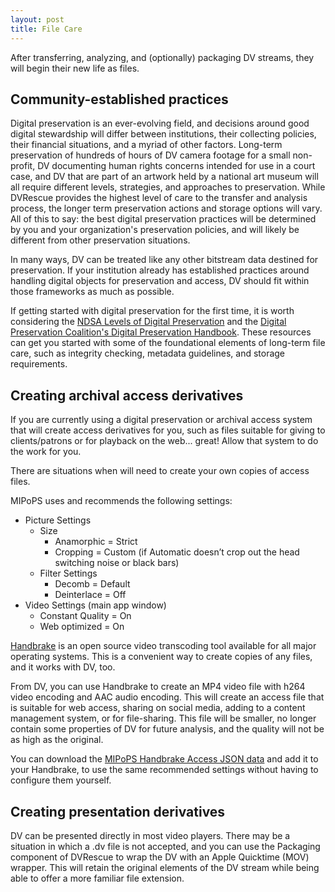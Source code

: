 ```yaml
---
layout: post
title: File Care
---
```


After transferring, analyzing, and (optionally) packaging DV streams, they will begin their new life as files. 

## Community-established practices

Digital preservation is an ever-evolving field, and decisions around good digital stewardship will differ between institutions, their collecting policies, their financial situations, and a myriad of other factors. Long-term preservation of hundreds of hours of DV camera footage for a small non-profit, DV documenting human rights concerns intended for use in a court case, and DV that are part of an artwork held by a national art museum will all require different levels, strategies, and approaches to preservation. While DVRescue provides the highest level of care to the transfer and analysis process, the longer term preservation actions and storage options will vary. All of this to say: the best digital preservation practices will be determined by you and your organization's preservation policies, and will likely be different from other preservation situations.

In many ways, DV can be treated like any other bitstream data destined for preservation. If your institution already has established practices around handling digital objects for preservation and access, DV should fit within those frameworks as much as possible.

If getting started with digital preservation for the first time, it is worth considering the [NDSA Levels of Digital Preservation](https://ndsa.org/publications/levels-of-digital-preservation/) and the [Digital Preservation Coalition's Digital Preservation Handbook](https://www.dpconline.org/handbook). These resources can get you started with some of the foundational elements of long-term file care, such as integrity checking, metadata guidelines, and storage requirements.

## Creating archival access derivatives

If you are currently using a digital preservation or archival access system that will create access derivatives for you, such as files suitable for giving to clients/patrons or for playback on the web... great! Allow that system to do the work for you.

There are situations when will need to create your own copies of access files.

MIPoPS uses and recommends the following settings:  

- Picture Settings
	- Size
		- Anamorphic = Strict
		- Cropping = Custom (if Automatic doesn’t crop out the head switching noise or black bars)
	- Filter Settings
		- Decomb = Default
		- Deinterlace = Off
- Video Settings (main app window)
	- Constant Quality = On
	- Web optimized = On

[Handbrake](https://handbrake.fr/) is an open source video transcoding tool available for all major operating systems. This is a convenient way to create copies of any files, and it works with DV, too.

From DV, you can use Handbrake to create an MP4 video file with h264 video encoding and AAC audio encoding. This will create an access file that is suitable for web access, sharing on social media, adding to a content management system, or for file-sharing. This file will be smaller, no longer contain some properties of DV for future analysis, and the quality will not be as high as the original.

You can download the <a href="{{ site.baseurl }}/_data/MIPoPS_Handbrake_Access.json">MIPoPS Handbrake Access JSON data</a> and add it to your Handbrake, to use the same recommended settings without having to configure them yourself.

## Creating presentation derivatives

DV can be presented directly in most video players. There may be a situation in which a .dv file is not accepted, and you can use the Packaging component of DVRescue to wrap the DV with an Apple Quicktime (MOV) wrapper. This will retain the original elements of the DV stream while being able to offer a more familiar file extension.

